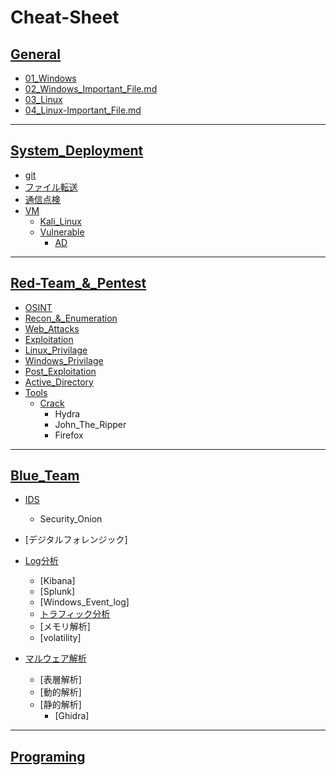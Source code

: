 # Cheat-Sheet

## [General](01_General/)
- [01_Windows](01_General/01_Windows.md)
- [02_Windows_Important_File.md](01_General/02_Windows_Important_File.md)
- [03_Linux](01_General/03_Linux.md)
- [04_Linux-Important_File.md](01_General/04_Linux-Important_File.md)
---

## [System_Deployment](02_System_Deployment/)
- [git](02_System_Deployment/git.md)
- [ファイル転送](02_System_Deployment/)
- [通信点検](02_System_Deployment/)
- [VM](02_System_Deployment/)
    - [Kali_Linux](02_System_Deployment/)
  - [Vulnerable](02_System_Deployment/Vulnerable/)
     - [AD](02_System_Deployment/Vulnerable/AD.md)
---

## [Red-Team_&_Pentest](03_Red-Team_and_Pentest/)
- [OSINT](03_Red-Team_and_Pentest/01_OSINT/)
- [Recon_&_Enumeration](03_Red-Team_and_Pentest/[Recon_&_Enum/)
- [Web_Attacks](03_Red-Team_and_Pentest/[03_Web_Attacks/)
- [Exploitation](03_Red-Team_and_Pentest/04_Exploitation/)
- [Linux_Privilage](03_Red-Team_and_Pentest/05_Linux_Privilage/)
- [Windows_Privilage](03_Red-Team_and_Pentest/06_Windows_Privilage/)
- [Post_Exploitation](03_Red-Team_and_Pentest/07_Post_Exploitation/)
- [Active_Directory](03_Red-Team_and_Pentest/08Active_Directory/)
- [Tools](03_Red-Team_and_Pentest/09_Tools/)
  - [Crack](03_Red-Team_and_Pentest/09_Tools/Crack)
    - Hydra
    - John_The_Ripper
    - Firefox
---

## [Blue_Team](04_Blue-Team/)
- [IDS]()
  - Security_Onion
- [デジタルフォレンジック]
- [Log分析]()
  - [Kibana]
  - [Splunk]
  - [Windows_Event_log]
  - [トラフィック分析]()
  - [メモリ解析]
  - [volatility]

- [マルウェア解析](#)
  - [表層解析]
  - [動的解析]
  - [静的解析]
    - [Ghidra]
---

## [Programing]()
